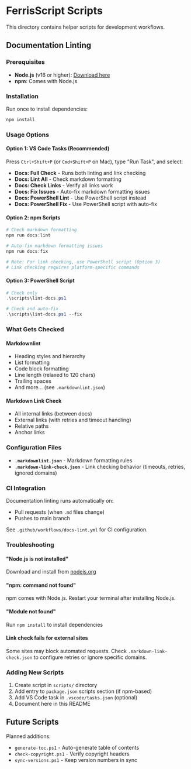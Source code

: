 # FerrisScript Scripts

This directory contains helper scripts for development workflows.

## Documentation Linting

### Prerequisites

- **Node.js** (v16 or higher): [Download here](https://nodejs.org/)
- **npm**: Comes with Node.js

### Installation

Run once to install dependencies:

```powershell
npm install
```

### Usage Options

#### Option 1: VS Code Tasks (Recommended)

Press `Ctrl+Shift+P` (or `Cmd+Shift+P` on Mac), type "Run Task", and select:

- **Docs: Full Check** - Runs both linting and link checking
- **Docs: Lint All** - Check markdown formatting
- **Docs: Check Links** - Verify all links work
- **Docs: Fix Issues** - Auto-fix markdown formatting issues
- **Docs: PowerShell Lint** - Use PowerShell script instead
- **Docs: PowerShell Fix** - Use PowerShell script with auto-fix

#### Option 2: npm Scripts

```powershell
# Check markdown formatting
npm run docs:lint

# Auto-fix markdown formatting issues
npm run docs:fix

# Note: For link checking, use PowerShell script (Option 3)
# Link checking requires platform-specific commands
```

#### Option 3: PowerShell Script

```powershell
# Check only
.\scripts\lint-docs.ps1

# Check and auto-fix
.\scripts\lint-docs.ps1 --fix
```

### What Gets Checked

#### Markdownlint

- Heading styles and hierarchy
- List formatting
- Code block formatting
- Line length (relaxed to 120 chars)
- Trailing spaces
- And more... (see `.markdownlint.json`)

#### Markdown Link Check

- All internal links (between docs)
- External links (with retries and timeout handling)
- Relative paths
- Anchor links

### Configuration Files

- **`.markdownlint.json`** - Markdown formatting rules
- **`.markdown-link-check.json`** - Link checking behavior (timeouts, retries, ignored domains)

### CI Integration

Documentation linting runs automatically on:

- Pull requests (when `.md` files change)
- Pushes to main branch

See `.github/workflows/docs-lint.yml` for CI configuration.

### Troubleshooting

#### "Node.js is not installed"

Download and install from [nodejs.org](https://nodejs.org/)

#### "npm: command not found"

npm comes with Node.js. Restart your terminal after installing Node.js.

#### "Module not found"

Run `npm install` to install dependencies

#### Link check fails for external sites

Some sites may block automated requests. Check `.markdown-link-check.json` to configure retries or ignore specific domains.

### Adding New Scripts

1. Create script in `scripts/` directory
2. Add entry to `package.json` scripts section (if npm-based)
3. Add VS Code task in `.vscode/tasks.json` (optional)
4. Document here in this README

## Future Scripts

Planned additions:

- `generate-toc.ps1` - Auto-generate table of contents
- `check-copyright.ps1` - Verify copyright headers
- `sync-versions.ps1` - Keep version numbers in sync
